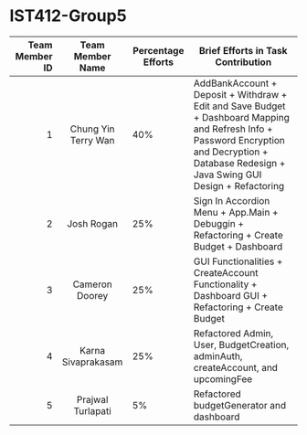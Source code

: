 # IST412-Group5
| Team Member ID |  Team Member Name   | Percentage Efforts | Brief Efforts in Task Contribution                                                                                                                                                             |
|---------------:|:-------------------:|--------------------|------------------------------------------------------------------------------------------------------------------------------------------------------------------------------------------------|
|              1 | Chung Yin Terry Wan | 40%                | AddBankAccount + Deposit + Withdraw + Edit and Save Budget + Dashboard Mapping and Refresh Info + Password Encryption and Decryption + Database Redesign + Java Swing GUI Design + Refactoring |
|              2 |     Josh Rogan      | 25%                | Sign In Accordion Menu + App.Main + Debuggin + Refactoring + Create Budget + Dashboard                                                                                                         |
|              3 |   Cameron Doorey    | 25%                | GUI Functionalities + CreateAccount Functionality + Dashboard GUI + Refactoring + Create Budget                                                                                                |
|              4 | Karna Sivaprakasam  | 25%                | Refactored Admin, User, BudgetCreation, adminAuth, createAccount, and upcomingFee                                                                                                              |
|              5 |  Prajwal Turlapati  | 5%                 | Refactored budgetGenerator and dashboard                                                                                                                                                       |

